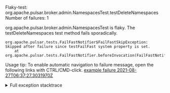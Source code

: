         
Flaky-test: org.apache.pulsar.broker.admin.NamespacesTest.testDeleteNamespaces
Number of failures: 1

org.apache.pulsar.broker.admin.NamespacesTest is flaky. The testDeleteNamespaces test method fails sporadically.

```
org.apache.pulsar.tests.FailFastNotifier$FailFastSkipException: Skipped after failure since testFailFast system property is set.
	at org.apache.pulsar.tests.FailFastNotifier.beforeInvocation(FailFastNotifier.java:88)

```

Usage tip: To enable automatic navigation to failure message, open the following links with CTRL/CMD-click.
[example failure 2021-08-27T06:37:27.3031970Z](https://github.com/apache/pulsar/runs/3440411059?check_suite_focus=true#step:9:1039)


<details>
<summary>Full exception stacktrace</summary>
<code><pre>
org.apache.pulsar.tests.FailFastNotifier$FailFastSkipException: Skipped after failure since testFailFast system property is set.
	at org.apache.pulsar.tests.FailFastNotifier.beforeInvocation(FailFastNotifier.java:88)

</pre></code>
</details>

